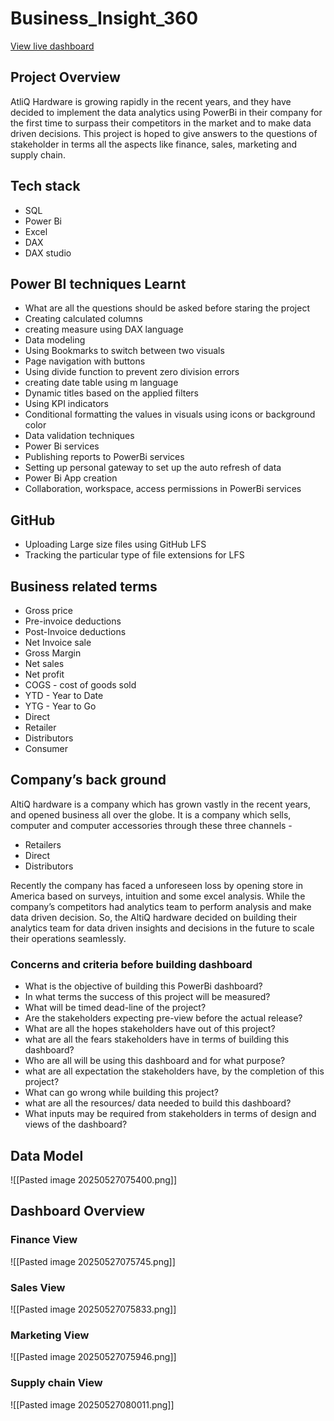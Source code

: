 # Business_Insight_360

[View live dashboard](https://app.powerbi.com/view?r=eyJrIjoiOTlhZjkxM2QtNTY1ZC00NTNlLWEwZmEtYTVkZDZlMGJhMjQ3IiwidCI6ImM2ZTU0OWIzLTVmNDUtNDAzMi1hYWU5LWQ0MjQ0ZGM1YjJjNCJ9)

## Project Overview

AtliQ Hardware is growing rapidly in the recent years, and they have decided to implement the data analytics using PowerBi in their company for the first time to surpass their competitors in the market and to make data driven decisions. This project is hoped to give answers to the questions of stakeholder in terms all the aspects like finance, sales, marketing and supply chain.

## Tech stack

- SQL
- Power Bi 
- Excel
- DAX 
- DAX studio

## Power BI techniques Learnt

- What are all the questions should be asked before staring the project
- Creating calculated columns
- creating measure using DAX language
- Data modeling
- Using Bookmarks to switch between two visuals
- Page navigation with buttons
- Using divide function to prevent zero division errors
- creating date table using m language
- Dynamic titles based on the applied filters
- Using KPI indicators
- Conditional formatting the values in visuals using icons or background color
- Data validation techniques
- Power Bi services
- Publishing reports to PowerBi services
- Setting up personal gateway to set up the auto refresh of data
- Power Bi App creation
- Collaboration, workspace, access permissions in PowerBi services

## GitHub

- Uploading Large size files using GitHub LFS
- Tracking the particular type of file extensions for LFS

## Business related terms

- Gross price
- Pre-invoice deductions
- Post-Invoice deductions
- Net Invoice sale
- Gross Margin
- Net sales
- Net profit
- COGS - cost of goods sold
- YTD - Year to Date
- YTG - Year to Go
- Direct
- Retailer
- Distributors
- Consumer

## Company’s back ground

AltiQ hardware is a company which has grown vastly in the recent years, and opened business all over the globe. It is a company which sells, computer and computer accessories through these three channels -

- Retailers
- Direct
- Distributors

Recently the company has faced a unforeseen loss by opening store in America based on surveys, intuition and some excel analysis. While the company’s competitors had analytics team to perform analysis and make data driven decision. So, the AltiQ hardware decided on building their analytics team for data driven insights and decisions in the future to scale their operations seamlessly.

### Concerns and criteria before building dashboard

- What is the objective of building this PowerBi dashboard?
- In what terms the success of this project will be measured?
- What will be timed dead-line of the project?
- Are the stakeholders expecting pre-view before the actual release?
- What are all the hopes stakeholders have out of this project?
- what are all the fears stakeholders have in terms of building this dashboard?
- Who are all will be using this dashboard and for what purpose?
- what are all expectation the stakeholders have, by the completion of this project?
- What can go wrong while building this project?
- what are all the resources/ data needed to build this dashboard?
- What inputs may be required from stakeholders in terms of design and views of the dashboard?

## Data Model


![[Pasted image 20250527075400.png]]
## Dashboard Overview

### Finance View

![[Pasted image 20250527075745.png]]

### Sales View

![[Pasted image 20250527075833.png]]

### Marketing View

![[Pasted image 20250527075946.png]]

### Supply chain View

![[Pasted image 20250527080011.png]]

